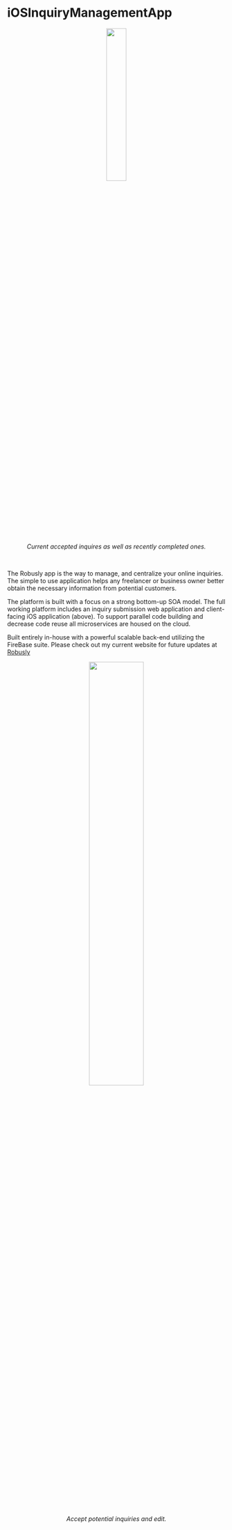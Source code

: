 # iOSInquiryManagementApp

<p align="center">
  <img src="http://robusly.com/assets/img/mobile/slider-screen.png" width="30%">
</p>
<p align="center">
  <i>Current accepted inquires as well as recently completed ones.</i>
</p>
<br>

The Robusly app is the way to manage, and centralize your online inquiries. The simple to use application helps any freelancer or business owner better obtain the necessary information from potential customers.

The platform is built with a focus on a strong bottom-up SOA model.  The full working platform includes an inquiry submission web application and client-facing iOS application (above).  To support parallel code building and decrease code reuse all microservices are housed on the cloud.

Built entirely in-house with a powerful scalable back-end utilizing the FireBase suite.  Please check out my current website for future updates at <a href="http://robusly.com">Robusly<a/>  

<p align="center">
  <img src="http://robusly.com/assets/img/mobile/about-m-screen.png" width="50%">
</p>
<p align="center">
  <i>Accept potential inquiries and edit.</i>
</p>

